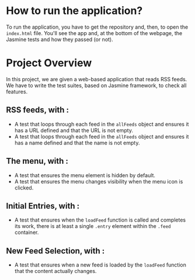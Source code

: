 # How to run the application?
To run the application, you have to get the repository and, then, to open the `index.html` file. You'll see the app and, at the bottom of the webpage, the Jasmine tests and how they passed (or not).

# Project Overview
In this project, we are given a web-based application that reads RSS feeds. We have to write the test suites, based on Jasmine framework, to check all features.
## RSS feeds, with :
- A test that loops through each feed in the `allFeeds` object and ensures it has a URL defined and that the URL is not empty.
- A test that loops through each feed in the `allFeeds` object and ensures it has a name defined and that the name is not empty.
## The menu, with :
- A test that ensures the menu element is hidden by default.
- A test that ensures the menu changes visibility when the menu icon is clicked.
## Initial Entries, with :
- A test that ensures when the `loadFeed` function is called and completes its work, there is at least a single `.entry` element within the `.feed` container.
## New Feed Selection, with :
- A test that ensures when a new feed is loaded by the `loadFeed` function that the content actually changes.
